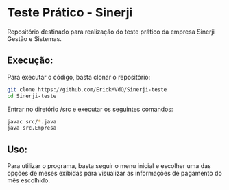# Teste Prático - Sinerji

Repositório destinado para realização do teste prático da empresa Sinerji Gestão e Sistemas.

## Execução:

Para executar o código, basta clonar o repositório:

```bash
git clone https://github.com/ErickMVdO/Sinerji-teste
cd Sinerji-teste
```

Entrar no diretório /src e executar os seguintes comandos:

```bash
javac src/*.java
java src.Empresa
```

## Uso:

Para utilizar o programa, basta seguir o menu inicial e escolher uma das opções de meses exibidas para visualizar as informações de pagamento do mês escolhido.


